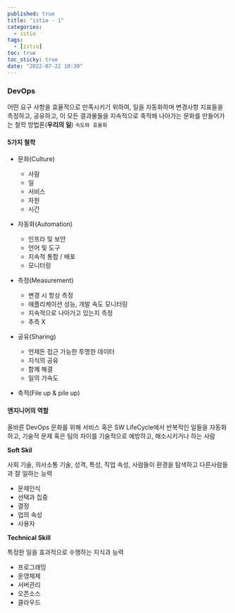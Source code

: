 ```yaml
---
published: true
title: "istio - 1"
categories:
  - istio
tags:
  - [istio]
toc: true
toc_sticky: true
date: "2022-07-22 10:30"
---
```


### DevOps

어떤 요구 사항을 효율적으로 만족시키기 위하여, 일을 자동화하며 변경사항 지표들을 측정하고, 공유하고, 이 모든 결과물들을 지속적으로 축적해 나아가는 문화를 만들어가는 철학 방법론(**우리의 일**) `속도와 효율화`

#### 5가지 철학

* 문화(Culture)
    * 사람
    * 일
    * 서비스
    * 자원
    * 시간
* 자동화(Automation)
    * 인프라 및 보안
    * 언어 및 도구
    * 지속적 통합 / 배포
    * 모니터링
* 측정(Measurement)
    * 변경 시 항상 측정
    * 애플리케이션 성능, 개발 속도 모니터링
    * 지속적으로 나아가고 있는지 측정
    * 추측 X
* 공유(Sharing)
    * 언제든 접근 가능한 투명한 데이터
    * 지식의 공유
    * 함께 해결
    * 일의 가속도

* 축적(File up & pile up)

#### 엔지니어의 역할

올바른 DevOps 문화를 위해 서비스 혹은 SW LifeCycle에서 반복적인 일들을 자동화 하고, 기술적 문제 혹은 팀의 차이를 기술적으로 예방하고, 해소시키거나 하는 사람

**Soft Skil**

사회 기술, 의사소통 기술, 성격, 특성, 직업 속성, 사람들이 환경을 탐색하고 다른사람들과 잘 일하는 능력

* 문제인식
* 선택과 집중
* 결정
* 업의 속성
* 사용자

**Technical Skill**

특정한 일을 효과적으로 수행하는 지식과 능력

* 프로그래밍
* 운영체제
* 서버관리
* 오픈소스
* 클라우드

